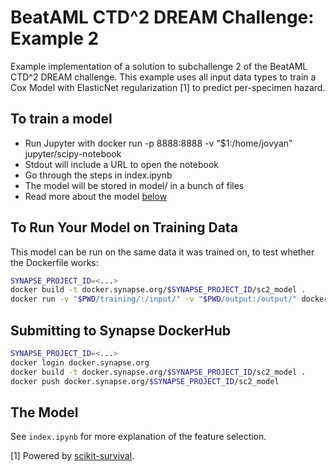 # BeatAML CTD^2 DREAM Challenge: Example 2

Example implementation of a solution to subchallenge 2 of the BeatAML CTD^2 DREAM challenge. This example uses all input data types to train a Cox Model with ElasticNet regularization [1] to predict per-specimen hazard. 

## To train a model

* Run Jupyter with docker run -p 8888:8888 -v "$1:/home/jovyan" jupyter/scipy-notebook
* Stdout will include a URL to open the notebook
* Go through the steps in index.ipynb
* The model will be stored in model/ in a bunch of files
* Read more about the model [below](#the_model)


## To Run Your Model on Training Data

This model can be run on the same data it was trained on, to test whether the Dockerfile works:

```bash
SYNAPSE_PROJECT_ID=<...>
docker build -t docker.synapse.org/$SYNAPSE_PROJECT_ID/sc2_model .
docker run -v "$PWD/training/:/input/" -v "$PWD/output:/output/" docker.synapse.org/$SYNAPSE_PROJECT_ID/sc2_model 
```


## Submitting to Synapse DockerHub

```bash
SYNAPSE_PROJECT_ID=<...>
docker login docker.synapse.org
docker build -t docker.synapse.org/$SYNAPSE_PROJECT_ID/sc2_model .
docker push docker.synapse.org/$SYNAPSE_PROJECT_ID/sc2_model
```

## The Model

See `index.ipynb` for more explanation of the feature selection.


[1] Powered by [scikit-survival](https://scikit-survival.readthedocs.io/en/latest/index.html#).


